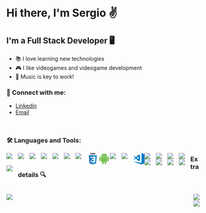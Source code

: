 
Hi there, I'm Sergio ✌
=============
## I'm a Full Stack Developer 🖥
- 📚 I love learning new technologies
- 🎮 I like videogames and videogame development
- 🎵 Music is key to work!

### 🔌 Connect with me:
- [Linkedin](https://www.linkedin.com/in/smunozli)
- [Email](mailto:sergio.munoz.lillo@gmail.com?subject=[GitHub]%20New%20Contact)
</br>

### 🛠 Languages and Tools:
<img align="left" width="30px" src="https://cdn.icon-icons.com/icons2/2108/PNG/512/javascript_icon_130900.png"/>
<img align="left" width="30px" src="https://cdn.icon-icons.com/icons2/844/PNG/512/HTML5_icon-icons.com_67090.png"/>
<img align="left" width="30px" src="https://cdn.icon-icons.com/icons2/2415/PNG/512/csharp_original_logo_icon_146578.png"/>
<img align="left" width="30px" src="https://cdn.icon-icons.com/icons2/1381/PNG/512/unityeditoricon_94269.png"/>
<img align="left" width="30px" src="https://cdn.icon-icons.com/icons2/2415/PNG/512/postgresql_plain_logo_icon_146389.png"/>
<img align="left" width="30px" src="http://getdrawings.com/free-icon/oracle-db-icon-65.png"/>
<img align="left" width="30px" src="https://cdn.icon-icons.com/icons2/2107/PNG/512/file_type_django_icon_130645.png"/>
<img align="left" width="30px" src="https://raw.githubusercontent.com/github/explore/80688e429a7d4ef2fca1e82350fe8e3517d3494d/topics/css/css.png"/>
<img align="left" width="30px" src="https://raw.githubusercontent.com/github/explore/80688e429a7d4ef2fca1e82350fe8e3517d3494d/topics/android/android.png"/>
<img align="left" width="30px" src="https://www.eclipse.org/downloads/images/committers.png"/>
<img align="left" width="30px" src="https://upload.wikimedia.org/wikipedia/commons/thumb/5/59/Visual_Studio_Icon_2019.svg/125px-Visual_Studio_Icon_2019.svg.png"/>
<img align="left" width="30px" src="https://raw.githubusercontent.com/github/explore/80688e429a7d4ef2fca1e82350fe8e3517d3494d/topics/visual-studio-code/visual-studio-code.png"/>
<img align="left" width="30px" src="https://www.bairesdev.com/wp-content/uploads/2020/07/hibernate-java-framework-logo-01.png"/>
<img align="left" width="30px" src="https://upload.wikimedia.org/wikipedia/commons/thumb/9/97/Sqlite-square-icon.svg/256px-Sqlite-square-icon.svg.png"/>
<img align="left" width="30px" src="http://3.bp.blogspot.com/-QVwrtvK3eJM/UUUgVq7sDdI/AAAAAAAABQ8/ttJ7_H03RhM/s200/netbeans-logo.png"/>
<img align="left" width="30px" src="https://cdn.icon-icons.com/icons2/1381/PNG/512/intellij_93550.png"/>
<img align="left" width="30px" src="https://cdn.icon-icons.com/icons2/46/PNG/128/linux_penguin_animal_9362.png"/>
<img align="left" width="30px" src="https://cdn.icon-icons.com/icons2/836/PNG/512/Windows_Phone_icon-icons.com_66782.png"/>
<img align="left" width="30px" src="https://cdn.icon-icons.com/icons2/2415/PNG/512/bootstrap_plain_logo_icon_146619.png"/>
<img align="left" width="30px" src="https://2.bp.blogspot.com/-dZ76ETKzXUk/Vx-zIwkojdI/AAAAAAAAC4A/hsdZJzoKPnoVh8WkzQ9Fv9AUKIaacsGqACLcB/s200/image01.png"/>
<img align="left" width="30px" src="https://cdn.icon-icons.com/icons2/1381/PNG/512/pycharm_93936.png"/> 

### Extra details 🔍
</br>
<img align="left" src="https://github-readme-stats.vercel.app/api?username=serujin&hide=issues&show_icons=true" />
<img align="right" src="https://github-readme-stats.vercel.app/api/top-langs/?username=serujin&layout=compact" />
</br>
<img align="right" src="https://visitor-badge.laobi.icu/badge?page_id=serujin.serujin" />
<!--<details>
  <!--<summary>:zap: Recent GitHub Activity</summary>-->
  <!--DELETE_START_SECTION:activity-->
  <!--DELETE_END_SECTION:activity-->
<!--</details>-->
<!--</br>-->

